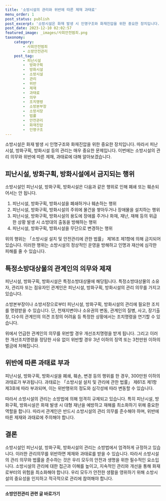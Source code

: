 ```yaml
---
title: '소방시설의 관리와 위반에 따른 제재 과태료'
menu_order: 1
post_status: publish
post_excerpt: '소방시설은 화재 발생 시 인명구조와 화재진압을 위한 중요한 장치입니다. 따라서 피난시설, 방화구획, 방화시설 등의 관리는 매우 중요한 문제입니다. 이번에는 소방시설의 관리 의무와 위반에 따른 제재, 과태료에 대해 알아보겠습니다.'
post_date: 2023-12-10 02:02:57
featured_image: _images/사회안전범죄.png
taxonomy:
    category:
        - 사회안전범죄
        - 소방안전관리
    post_tag:
        - 피난시설
        -  방화구획
        -  방화시설
        -  소방시설
        -  관리
        -  위반
        -  제재
        -  과태료
        -  의무
        -  조치명령
        -  소방본부장
        -  소방서장
        -  법률
        -  안전관리
        -  화재진압
        -  인명구조
---
```



소방시설은 화재 발생 시 인명구조와 화재진압을 위한 중요한 장치입니다. 따라서 피난시설, 방화구획, 방화시설 등의 관리는 매우 중요한 문제입니다. 이번에는 소방시설의 관리 의무와 위반에 따른 제재, 과태료에 대해 알아보겠습니다.

## 피난시설, 방화구획, 방화시설에서 금지되는 행위

소방시설인 피난시설, 방화구획, 방화시설은 다음과 같은 행위로 인해 폐쇄 또는 훼손되어서는 안 됩니다.

1. 피난시설, 방화구획, 방화시설을 폐쇄하거나 훼손하는 행위
2. 피난시설, 방화구획, 방화시설의 주위에 물건을 쌓아두거나 장애물을 설치하는 행위
3. 피난시설, 방화구획, 방화시설의 용도에 장애를 주거나 화재, 재난, 재해 등의 위급한 상황 발생 시 소방대의 출동을 방해하는 행위
4. 피난시설, 방화구획, 방화시설을 무단으로 변경하는 행위

위의 행위는 「소방시설 설치 및 안전관리에 관한 법률」 제16조 제1항에 의해 금지되어 있습니다. 이러한 행위는 소방시설의 정상적인 운영을 방해하고 인명과 재산에 심각한 피해를 줄 수 있습니다.

## 특정소방대상물의 관계인의 의무와 제재

피난시설, 방화구획, 방화시설은 특정소방대상물에 해당됩니다. 특정소방대상물의 소유자, 관리자 또는 점유자인 관계인은 피난시설, 방화구획, 방화시설의 관리 의무를 가지고 있습니다.

소방본부장이나 소방서장으로부터 피난시설, 방화구획, 방화시설의 관리에 필요한 조치를 명령받을 수 있습니다. 단, 천재지변이나 소유권의 변동, 관계인의 질병, 사고, 장기출장, 다수의 관계인의 의견 조정의 어려움 등 특정한 상황에서는 조치명령을 연기할 수 있습니다.

위에서 언급한 관계인의 의무를 위반할 경우 개선조치명령을 받게 됩니다. 그리고 이러한 개선조치명령을 정당한 사유 없이 위반할 경우 3년 이하의 징역 또는 3천만원 이하의 벌금에 처해집니다.

## 위반에 따른 과태료 부과

피난시설, 방화구획, 방화시설을 폐쇄, 훼손, 변경 등의 행위를 한 경우, 300만원 이하의 과태료가 부과됩니다. 과태료는 「소방시설 설치 및 관리에 관한 법률」 제61조 제1항 제3호에 따라 부과되며, 이는 위반행위의 정도와 심각성에 따라 변동할 수 있습니다.

따라서 소방시설의 관리는 소방법에 의해 엄격히 규제되고 있습니다. 특히 피난시설, 방화구획, 방화시설은 화재 발생 시 대형 재난을 예방하고 재해를 최소화하기 위해 중요한 역할을 합니다. 따라서 관계인은 반드시 소방시설의 관리 의무를 준수해야 하며, 위반에 따른 제재와 과태료에 주의해야 합니다.

## 결론

소방시설인 피난시설, 방화구획, 방화시설의 관리는 소방법에서 엄격하게 규정하고 있습니다. 이러한 관리의무를 위반하면 제재와 과태료를 받을 수 있습니다. 따라서 소방시설의 관리 의무와 법률을 준수하는 것은 우리 모두의 안전과 생명을 위한 필수적인 요소입니다. 소방시설의 관리에 대한 접근과 이해를 높이고, 지속적인 관리와 개선을 통해 화재로부터의 위험을 최소화해야 합니다. 우리 모두가 안전한 생활을 영위하기 위해 소방시설의 중요성을 인지하고 적극적으로 관리에 참여해야 합니다.
<!-- wp:separator -->
<hr class="wp-block-separator has-alpha-channel-opacity"/>
<!-- /wp:separator -->

<!-- wp:group {"backgroundColor":"base","layout":{"type":"constrained"}} -->
<div class="wp-block-group has-base-background-color has-background"><!-- wp:paragraph {"align":"center","fontSize":"medium"} -->
<p class="has-text-align-center has-large-font-size"><strong>소방안전관리 관련 글 바로가기</strong></p>
<!-- /wp:paragraph -->


<!-- wp:latest-posts
{"categories":[{"id":30967,"count":19,"description":"","link":"https://uknowlaw.com/category/%ec%86%8c%eb%b0%a9%ec%95%88%ec%a0%84%ea%b4%80%eb%a6%ac/","name":"소방안전관리","slug":"소방안전관리","taxonomy":"category","parent":0,"meta":[],"_links":{"self":[{"href":"https://uknowlaw.com/wp-json/wp/v2/categories/30967"}],"collection":[{"href":"https://uknowlaw.com/wp-json/wp/v2/categories"}],"about":[{"href":"https://uknowlaw.com/wp-json/wp/v2/taxonomies/category"}],"wp:post_type":[{"href":"https://uknowlaw.com/wp-json/wp/v2/posts?categories=30967"}],"curies":[{"name":"wp","href":"https://api.w.org/{rel}","templated":true}]}}],"postsToShow":100,"excerptLength":28,"postLayout":"grid","columns":2,"featuredImageAlign":"left","featuredImageSizeSlug":"large","fontSize":"small"} /--></div>
<!-- /wp:group -->